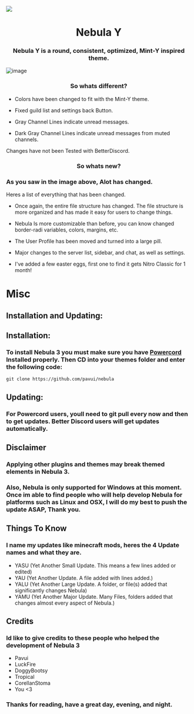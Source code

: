 ![](https://i.imgur.com/sYPNqok.png)

<h1 align=center> Nebula Y </h1>
<h3 align=center> Nebula Y is a round, consistent, optimized, Mint-Y inspired theme. </h3>

![image](https://user-images.githubusercontent.com/62057355/113621355-d4202980-965b-11eb-972a-592d4e4dd4c9.png)


<h3 align=center> So whats different?</h4>


- Colors have been changed to fit with the Mint-Y theme.  

- Fixed guild list and settings back Button.  

- Gray Channel Lines indicate unread messages.  

- Dark Gray Channel Lines indicate unread messages from muted channels.

Changes have not been Tested with BetterDiscord.

<h3 align=center> So whats new?</h4>


### As you saw in the image above, Alot has changed.

Heres a list of everything that has been changed.

- Once again, the entire file structure has changed. The file structure is more organized and has made it easy for users to change things.

- Nebula Is more customizable than before, you can know changed border-radi variables, colors, margins, etc.

- The User Profile has been moved and turned into a large pill.

- Major changes to the server list, sidebar, and chat, as well as settings.

- I've added a few easter eggs, first one to find it gets Nitro Classic for 1 month!

# Misc
## Installation and Updating:

## Installation:
### To install Nebula 3 you must make sure you have [Powercord](https://powercord.dev) Installed properly. Then CD into your themes folder and enter the following code:

```
git clone https://github.com/pavui/nebula
```
## Updating:
### For Powercord users, youll need to git pull every now and then to get updates. Better Discord users will get updates automatically.

## Disclaimer
### Applying other plugins and themes may break themed elements in Nebula 3.


### Also, Nebula is only supported for Windows at this moment. Once im able to find people who will help develop Nebula for platforms such as Linux and OSX, I will do my best to push the update ASAP, Thank you. 

## Things To Know
### I name my updates like minecraft mods, heres the 4 Update names and what they are.
- YASU (Yet Another Small Update. This means a few lines added or edited)
- YAU (Yet Another Update. A file added with lines added.)
- YALU (Yet Another Large Update. A folder, or file(s) added that significantly changes Nebula)
- YAMU (Yet Another Major Update. Many Files, folders added that changes almost every aspect of Nebula.)

## Credits
### Id like to give credits to these people who helped the development of Nebula 3

- Pavui
- LuckFire
- DoggyBootsy
- Tropical 
- CorellanStoma
- You <3

 ### Thanks for reading, have a great day, evening, and night.
